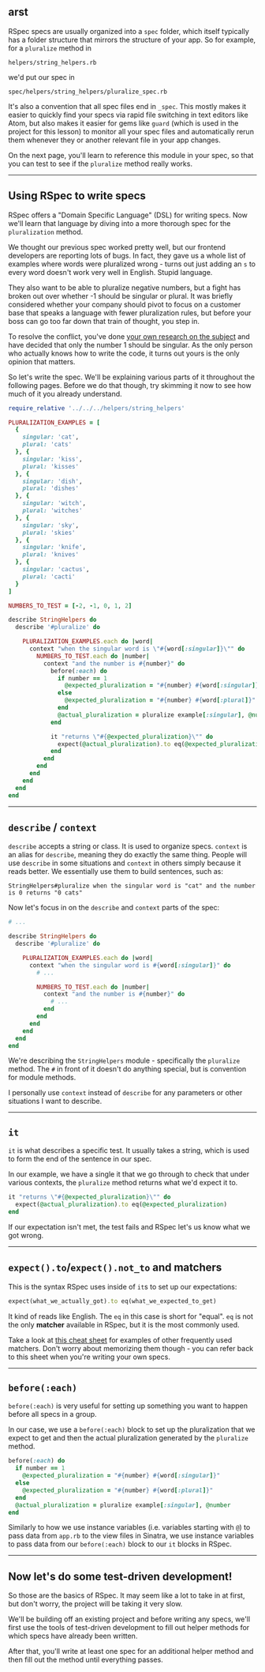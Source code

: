 ## arst

RSpec specs are usually organized into a `spec` folder, which itself typically has a folder structure that mirrors the structure of your app. So for example, for a `pluralize` method in

```
helpers/string_helpers.rb
```

we'd put our spec in

```
spec/helpers/string_helpers/pluralize_spec.rb
```

It's also a convention that all spec files end in `_spec`. This mostly makes it easier to quickly find your specs via rapid file switching in text editors like Atom, but also makes it easier for gems like `guard` (which is used in the project for this lesson) to monitor all your spec files and automatically rerun them whenever they or another relevant file in your app changes.

On the next page, you'll learn to reference this module in your spec, so that you can test to see if the `pluralize` method really works.

---

## Using RSpec to write specs

RSpec offers a "Domain Specific Language" (DSL) for writing specs. Now we'll learn that language by diving into a more thorough spec for the `pluralization` method.

We thought our previous spec worked pretty well, but our frontend developers are reporting lots of bugs. In fact, they gave us a whole list of examples where words were pluralized wrong - turns out just adding an `s` to every word doesn't work very well in English. Stupid language.

They also want to be able to pluralize negative numbers, but a fight has broken out over whether -1 should be singular or plural. It was briefly considered whether your company should pivot to focus on a customer base that speaks a language with fewer pluralization rules, but before your boss can go too far down that train of thought, you step in.

To resolve the conflict, you've done [your own research on the subject](http://english.stackexchange.com/questions/9735/is-1-singular-or-plural) and have decided that only the number 1 should be singular. As the only person who actually knows how to write the code, it turns out yours is the only opinion that matters.

So let's write the spec. We'll be explaining various parts of it throughout the following pages. Before we do that though, try skimming it now to see how much of it you already understand.

``` ruby
require_relative '../../../helpers/string_helpers'

PLURALIZATION_EXAMPLES = [
  {
    singular: 'cat',
    plural: 'cats'
  }, {
    singular: 'kiss',
    plural: 'kisses'
  }, {
    singular: 'dish',
    plural: 'dishes'
  }, {
    singular: 'witch',
    plural: 'witches'
  }, {
    singular: 'sky',
    plural: 'skies'
  }, {
    singular: 'knife',
    plural: 'knives'
  }, {
    singular: 'cactus',
    plural: 'cacti'
  }
]

NUMBERS_TO_TEST = [-2, -1, 0, 1, 2]

describe StringHelpers do
  describe '#pluralize' do

    PLURALIZATION_EXAMPLES.each do |word|
      context "when the singular word is \"#{word[:singular]}\"" do
        NUMBERS_TO_TEST.each do |number|
          context "and the number is #{number}" do
            before(:each) do
              if number == 1
                @expected_pluralization = "#{number} #{word[:singular]}"
              else
                @expected_pluralization = "#{number} #{word[:plural]}"
              end
              @actual_pluralization = pluralize example[:singular], @number
            end

            it "returns \"#{@expected_pluralization}\"" do
              expect(@actual_pluralization).to eq(@expected_pluralization)
            end
          end
        end
      end
    end
  end
end
```

---

## `describe` / `context`

`describe` accepts a string or class. It is used to organize specs. `context` is an alias for `describe`, meaning they do exactly the same thing. People will use `describe` in some situations and `context` in others simply because it reads better. We essentially use them to build sentences, such as:

```
StringHelpers#pluralize when the singular word is "cat" and the number is 0 returns "0 cats"
```

Now let's focus in on the `describe` and `context` parts of the spec:

``` ruby
# ...

describe StringHelpers do
  describe '#pluralize' do

    PLURALIZATION_EXAMPLES.each do |word|
      context "when the singular word is #{word[:singular]}" do
        # ...

        NUMBERS_TO_TEST.each do |number|
          context "and the number is #{number}" do
            # ...
          end
        end
      end
    end
  end
end
```

We're describing the `StringHelpers` module - specifically the `pluralize` method. The `#` in front of it doesn't do anything special, but is convention for module methods.

I personally use `context` instead of `describe` for any parameters or other situations I want to describe.

---

## `it`

`it` is what describes a specific test. It usually takes a string, which is used to form the end of the sentence in our spec.

In our example, we have a single it that we go through to check that under various contexts, the `pluralize` method returns what we'd expect it to.

``` ruby
it "returns \"#{@expected_pluralization}\"" do
  expect(@actual_pluralization).to eq(@expected_pluralization)
end
```

If our expectation isn't met, the test fails and RSpec let's us know what we got wrong.

---

## `expect().to`/`expect().not_to` and matchers

This is the syntax RSpec uses inside of `it`s to set up our expectations:

``` ruby
expect(what_we_actually_got).to eq(what_we_expected_to_get)
```

It kind of reads like English. The `eq` in this case is short for "equal". `eq` is not the only __matcher__ available in RSpec, but it is the most commonly used.

Take a look at [this cheat sheet](https://upcase.com/test-driven-rails-resources/matchers.pdf) for examples of other frequently used matchers. Don't worry about memorizing them though - you can refer back to this sheet when you're writing your own specs.

---

## `before(:each)`

`before(:each)` is very useful for setting up something you want to happen before all specs in a group.

In our case, we use a `before(:each)` block to set up the pluralization that we expect to get and then the actual pluralization generated by the `pluralize` method.

``` ruby
before(:each) do
  if number == 1
    @expected_pluralization = "#{number} #{word[:singular]}"
  else
    @expected_pluralization = "#{number} #{word[:plural]}"
  end
  @actual_pluralization = pluralize example[:singular], @number
end
```

Similarly to how we use instance variables (i.e. variables starting with `@`) to pass data from `app.rb` to the view files in Sinatra, we use instance variables to pass data from our `before(:each)` block to our `it` blocks in RSpec.

---

## Now let's do some test-driven development!

So those are the basics of RSpec. It may seem like a lot to take in at first, but don't worry, the project will be taking it very slow.

We'll be building off an existing project and before writing any specs, we'll first use the tools of test-driven development to fill out helper methods for which specs have already been written.

After that, you'll write at least one spec for an additional helper method and then fill out the method until everything passes.
